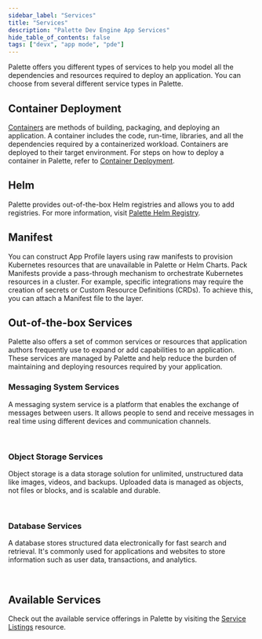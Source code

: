 ```yaml
---
sidebar_label: "Services"
title: "Services"
description: "Palette Dev Engine App Services"
hide_table_of_contents: false
tags: ["devx", "app mode", "pde"]
---
```


Palette offers you different types of services to help you model all the dependencies and resources required to deploy an application. You can choose from several different service types in Palette.


## Container Deployment

[Containers](https://www.docker.com/resources/what-container/) are methods of building, packaging, and deploying an application. A container includes the code, run-time, libraries, and all the dependencies required by a containerized workload. Containers are deployed to their target environment. For steps on how to deploy a container in Palette, refer to [Container Deployment](../../profiles/app-profiles/create-app-profiles/container-deployment.md).


## Helm

Palette provides out-of-the-box Helm registries and allows you to add registries. For more information, visit [Palette Helm Registry](../../registries-and-packs/registries/helm-charts.md).


## Manifest 

You can construct App Profile layers using raw manifests to provision Kubernetes resources that are unavailable in Palette or Helm Charts. Pack Manifests provide a pass-through mechanism to orchestrate Kubernetes resources in a cluster. For example, specific integrations may require the creation of secrets or Custom Resource Definitions (CRDs). To achieve this, you can attach a Manifest file to the layer.

## Out-of-the-box Services

Palette also offers a set of common services or resources that application authors frequently use to expand or add capabilities to an application. These services are managed by Palette and help reduce the burden of maintaining and deploying resources required by your application.

### Messaging System Services

A messaging system service is a platform that enables the exchange of messages between users. It allows people to send and receive messages in real time using different devices and communication channels.

<br />

### Object Storage Services

Object storage is a data storage solution for unlimited, unstructured data like images, videos, and backups. Uploaded data is managed as objects, not files or blocks, and is scalable and durable.

<br />


### Database Services

A database stores structured data electronically for fast search and retrieval. It's commonly used for applications and websites to store information such as user data, transactions, and analytics.

<br />

## Available Services

Check out the available service offerings in Palette by visiting the [Service Listings](service-listings/service-listings.mdx) resource.
